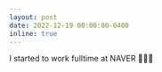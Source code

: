 ```yaml
---
layout: post
date: 2022-12-19 00:00:00-0400
inline: true
---
```


I started to work fulltime at NAVER 👨🏻‍💻
